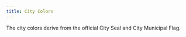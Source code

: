 ```yaml
---
title: City Colors
---
```


The city colors derive from the official City Seal and City Municipal Flag.
